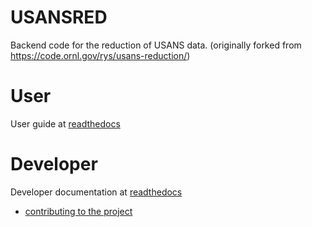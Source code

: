 # USANSRED
Backend code for the reduction of USANS data.
(originally forked from https://code.ornl.gov/rys/usans-reduction/)

# User

User guide at [readthedocs](https://usansred.readthedocs.io/en/latest/source/user.html)

# Developer

Developer documentation at [readthedocs](https://usansred.readthedocs.io/en/latest/source/developer.html)

- [contributing to the project](https://usansred.readthedocs.io/en/latest/source/contributing.html)

